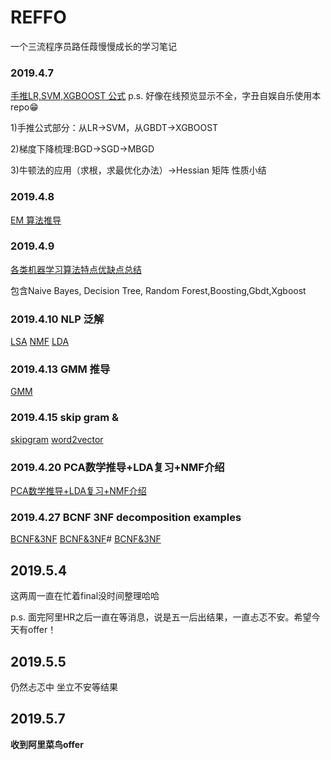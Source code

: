 # REFFO
一个三流程序员路任葭慢慢成长的学习笔记

### 2019.4.7 
[手推LR,SVM,XGBOOST 公式](https://github.com/slayAlphalu/-REFFO/blob/master/手推常用公式20190407.pdf)
p.s. 好像在线预览显示不全，字丑自娱自乐使用本repo😁

1)手推公式部分：从LR->SVM，从GBDT->XGBOOST 

2)梯度下降梳理:BGD->SGD->MBGD

3)牛顿法的应用（求根，求最优化办法）->Hessian 矩阵 性质小结

### 2019.4.8
[EM 算法推导](https://github.com/slayAlphalu/-REFFO/blob/master/EM算法推导.pdf)

### 2019.4.9 
[各类机器学习算法特点优缺点总结](https://github.com/slayAlphalu/-REFFO/blob/master/NB-TREE.pdf)

包含Naive Bayes, Decision Tree, Random Forest,Boosting,Gbdt,Xgboost

### 2019.4.10 NLP 泛解
[LSA](https://github.com/slayAlphalu/-REFFO/blob/master/LSA.ipynb)
[NMF](https://github.com/slayAlphalu/-REFFO/blob/master/NMF.ipynb)
[LDA](https://github.com/slayAlphalu/-REFFO/blob/master/LDA.ipynb)

### 2019.4.13 GMM 推导

[GMM](https://github.com/slayAlphalu/-REFFO/blob/master/GMM.pdf)

### 2019.4.15 skip gram &
[skipgram](https://github.com/slayAlphalu/-REFFO/blob/master/word2vector.ipynb)
[word2vector](https://github.com/slayAlphalu/-REFFO/blob/master/word2vector.ipynb)

### 2019.4.20 PCA数学推导+LDA复习+NMF介绍
[PCA数学推导+LDA复习+NMF介绍](https://github.com/slayAlphalu/-REFFO/blob/master/PCA%2BLDA%2BNMF.pdf)

### 2019.4.27 BCNF 3NF decomposition examples
[BCNF&3NF](https://github.com/slayAlphalu/-REFFO/blob/master/BCNF%263NF.pdf)
[BCNF&3NF](https://github.com/slayAlphalu/-REFFO/blob/master/BCNF%263NF.pdf)#
[BCNF&3NF](https://github.com/slayAlphalu/-REFFO/blob/master/BCNF%263NF.pdf)

## 2019.5.4
这两周一直在忙着final没时间整理哈哈

p.s. 面完阿里HR之后一直在等消息，说是五一后出结果，一直忐忑不安。希望今天有offer！

## 2019.5.5
仍然忐忑中 坐立不安等结果

## 2019.5.7
**收到阿里菜鸟offer**

